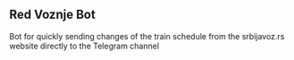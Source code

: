 ## Red Voznje Bot
Bot for quickly sending changes of the train schedule from the srbijavoz.rs website directly to the Telegram channel
